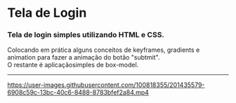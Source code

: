 # Tela de Login 

### Tela de login simples utilizando HTML e CSS.
Colocando em prática alguns conceitos de keyframes, gradients e animation para fazer a animação do botão "subtmit". <br>
O restante é aplicaçãosimples de box-model.
<hr>

https://user-images.githubusercontent.com/100818355/201435579-6908c59c-13bc-40c6-8488-8783bfef2a84.mp4

